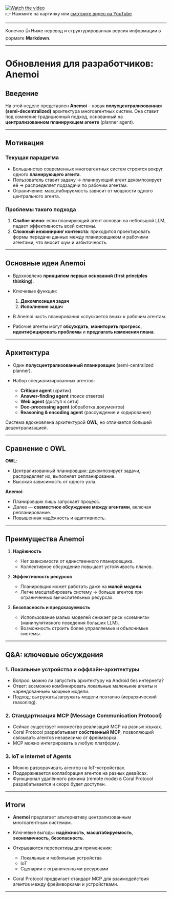 [![Watch the video](https://img.youtube.com/vi/qZ4OSsjng68/0.jpg)](https://www.youtube.com/watch?v=qZ4OSsjng68)  
👉 Нажмите на картинку или [смотрите видео на YouTube](https://www.youtube.com/watch?v=qZ4OSsjng68)

---

Конечно 👍 Ниже перевод и структурированная версия информации в формате **Markdown**.

---

# Обновления для разработчиков: Anemoi

## Введение

На этой неделе представлен **Anemoi** – новая **полусцентрализованная (semi-decentralized)** архитектура многоагентных систем.
Она ставит под сомнение традиционный подход, основанный на **централизованном планирующем агенте** (planner agent).

---

## Мотивация

### Текущая парадигма

* Большинство современных многоагентных систем строятся вокруг одного **планирующего агента**.
* Пользователь ставит задачу → планирующий агент декомпозирует её → распределяет подзадачи по рабочим агентам.
* Ограничение: масштабируемость зависит от мощности одного центрального агента.

### Проблемы такого подхода

1. **Слабое звено**: если планирующий агент основан на небольшой LLM, падает эффективность всей системы.
2. **Сложный инжиниринг контекста**: приходится проектировать формы передачи данных между планировщиком и рабочими агентами, что вносит шум и избыточность.

---

## Основные идеи Anemoi

* Вдохновлено **принципом первых оснований (first principles thinking)**.
* Ключевые функции:

  1. **Декомпозиция задач**
  2. **Исполнение задач**
* В Anemoi часть планирования «спускается вниз» к рабочим агентам.
* Рабочие агенты могут **обсуждать**, **мониторить прогресс**, **идентифицировать проблемы** и **предлагать изменения плана**.

---

## Архитектура

* Один **полусцентрализованный планировщик** (semi-centralized planner).
* Набор специализированных агентов:

  * **Critique agent** (критик)
  * **Answer-finding agent** (поиск ответов)
  * **Web agent** (доступ к сети)
  * **Doc-processing agent** (обработка документов)
  * **Reasoning & encoding agent** (рассуждение и кодирование)

Система вдохновлена архитектурой **OWL**, но отличается большей децентрализацией.

---

## Сравнение с OWL

**OWL**:

* Централизованный планировщик: декомпозирует задачи, распределяет их, выполняет репланирование.
* Высокая зависимость от одного узла.

**Anemoi**:

* Планировщик лишь запускает процесс.
* Далее — **совместное обсуждение между агентами**, включая репланирование.
* Повышенная надёжность и адаптивность.

---

## Преимущества Anemoi

1. **Надёжность**

   * Нет зависимости от единственного планировщика.
   * Коллективное обсуждение повышает устойчивость планов.

2. **Эффективность ресурсов**

   * Планировщик может работать даже на **малой модели**.
   * Легче масштабировать систему → больше агентов при ограниченных вычислительных ресурсах.

3. **Безопасность и предсказуемость**

   * Использование малых моделей снижает риск «схеминга» (манипулятивного поведения больших LLM).
   * Возможность строить более управляемые и объяснимые системы.

---

## Q\&A: ключевые обсуждения

### 1. **Локальные устройства и оффлайн-архитектуры**

* Вопрос: можно ли запустить архитектуру на Android без интернета?
* Ответ: возможно комбинировать локальные маленькие агенты и «арендованные» мощные модели.
* Подход: выгружать/загружать модели поэтапно (иерархический reasoning).

### 2. **Стандартизация MCP (Message Communication Protocol)**

* Сейчас существует множество реализаций MCP на разных языках.
* Coral Protocol разрабатывает **собственный MCP**, позволяющий связывать агентов независимо от фреймворка.
* MCP можно интегрировать в любую платформу.

### 3. **IoT и Internet of Agents**

* Можно разворачивать агентов на IoT-устройствах.
* Поддерживается коллаборация агентов на разных девайсах.
* Функционал удалённого режима (remote mode) в Coral Protocol разрабатывается и скоро будет доступен.

---

## Итоги

* **Anemoi** предлагает альтернативу централизованным многоагентным системам.
* Ключевые выгоды: **надёжность**, **масштабируемость**, **экономичность**, **безопасность**.
* Открываются перспективы для применения:

  * Локальные и мобильные устройства
  * IoT
  * Сценарии с ограниченными ресурсами
* Coral Protocol продвигает стандарт MCP для взаимодействия агентов между фреймворками и устройствами.

---


